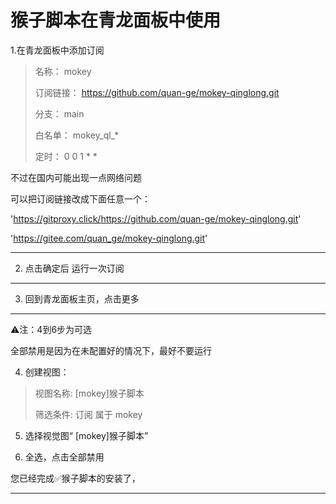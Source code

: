 # 猴子脚本在青龙面板中使用


1.在青龙面板中添加订阅

>
>
>名称：     mokey
>
>订阅链接： https://github.com/quan-ge/mokey-qinglong.git
>
>分支：     main
>
>白名单：   mokey_ql_*
>
>定时：     0 0 1 * *
>


不过在国内可能出现一点网络问题

可以把订阅链接改成下面任意一个：

'https://gitproxy.click/https://github.com/quan-ge/mokey-qinglong.git'

'https://gitee.com/quan_ge/mokey-qinglong.git'


---


2. 点击确定后 运行一次订阅
   
---

3. 回到青龙面板主页，点击更多

---
⚠️注：4到6步为可选

全部禁用是因为在未配置好的情况下，最好不要运行


4. 创建视图：

> 
> 视图名称:
> [mokey]猴子脚本
>
> 筛选条件:
> 订阅 属于 mokey
>

5. 选择视觉图“ [mokey]猴子脚本”

6. 全选，点击全部禁用

您已经完成✅猴子脚本的安装了，

---

